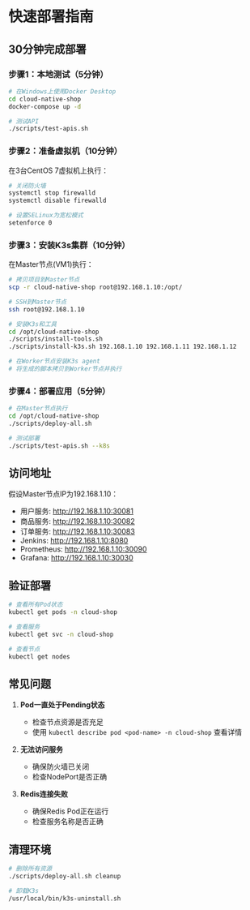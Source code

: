 # 快速部署指南

## 30分钟完成部署

### 步骤1：本地测试（5分钟）

```bash
# 在Windows上使用Docker Desktop
cd cloud-native-shop
docker-compose up -d

# 测试API
./scripts/test-apis.sh
```

### 步骤2：准备虚拟机（10分钟）

在3台CentOS 7虚拟机上执行：

```bash
# 关闭防火墙
systemctl stop firewalld
systemctl disable firewalld

# 设置SELinux为宽松模式
setenforce 0
```

### 步骤3：安装K3s集群（10分钟）

在Master节点(VM1)执行：

```bash
# 拷贝项目到Master节点
scp -r cloud-native-shop root@192.168.1.10:/opt/

# SSH到Master节点
ssh root@192.168.1.10

# 安装K3s和工具
cd /opt/cloud-native-shop
./scripts/install-tools.sh
./scripts/install-k3s.sh 192.168.1.10 192.168.1.11 192.168.1.12

# 在Worker节点安装K3s agent
# 将生成的脚本拷贝到Worker节点并执行
```

### 步骤4：部署应用（5分钟）

```bash
# 在Master节点执行
cd /opt/cloud-native-shop
./scripts/deploy-all.sh

# 测试部署
./scripts/test-apis.sh --k8s
```

## 访问地址

假设Master节点IP为192.168.1.10：

- 用户服务: http://192.168.1.10:30081
- 商品服务: http://192.168.1.10:30082
- 订单服务: http://192.168.1.10:30083
- Jenkins: http://192.168.1.10:8080
- Prometheus: http://192.168.1.10:30090
- Grafana: http://192.168.1.10:30030

## 验证部署

```bash
# 查看所有Pod状态
kubectl get pods -n cloud-shop

# 查看服务
kubectl get svc -n cloud-shop

# 查看节点
kubectl get nodes
```

## 常见问题

1. **Pod一直处于Pending状态**
   - 检查节点资源是否充足
   - 使用 `kubectl describe pod <pod-name> -n cloud-shop` 查看详情

2. **无法访问服务**
   - 确保防火墙已关闭
   - 检查NodePort是否正确

3. **Redis连接失败**
   - 确保Redis Pod正在运行
   - 检查服务名称是否正确

## 清理环境

```bash
# 删除所有资源
./scripts/deploy-all.sh cleanup

# 卸载K3s
/usr/local/bin/k3s-uninstall.sh
```